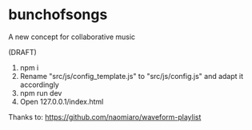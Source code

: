 # bunchofsongs
A new concept for collaborative music

(DRAFT)

1. npm i
2. Rename "src/js/config_template.js" to "src/js/config.js" and adapt it accordingly
3. npm run dev
4. Open 127.0.0.1/index.html

Thanks to:
https://github.com/naomiaro/waveform-playlist
